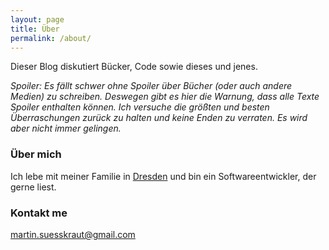 ```yaml
---
layout: page
title: Über
permalink: /about/
---
```


Dieser Blog diskutiert Bücker, Code sowie dieses und jenes.

*Spoiler: Es fällt schwer ohne Spoiler über Bücher (oder auch andere Medien) zu schreiben. Deswegen gibt es hier die Warnung, dass alle Texte Spoiler enthalten können. Ich versuche die größten und besten Überraschungen zurück zu halten und keine Enden zu verraten. Es wird aber nicht immer gelingen.*

### Über mich

Ich lebe mit meiner Familie in [Dresden](http://dresden.de/) und bin ein Softwareentwickler, der gerne liest. 

### Kontakt me

[martin.suesskraut@gmail.com](mailto:martin.suesskraut@gmail.com)